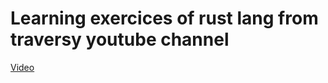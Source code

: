 # Learning exercices of rust lang from traversy youtube channel

[Video](https://www.youtube.com/watch?v=zF34dRivLOw&t=1858s)